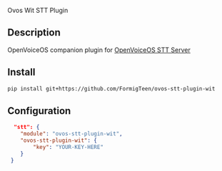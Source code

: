 Ovos Wit STT  Plugin

## Description

OpenVoiceOS companion plugin for [OpenVoiceOS STT Server](https://github.com/OpenVoiceOS/ovos-stt-http-server)

## Install

```bash
pip install git+https://github.com/FormigTeen/ovos-stt-plugin-wit
```

## Configuration

```json
  "stt": {
    "module": "ovos-stt-plugin-wit",
    "ovos-stt-plugin-wit": {
        "key": "YOUR-KEY-HERE"
    }
 }
```
